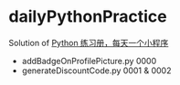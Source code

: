 # dailyPythonPractice

Solution of [Python 练习册，每天一个小程序](https://github.com/Yixiaohan/show-me-the-code)

* addBadgeOnProfilePicture.py 0000
* generateDiscountCode.py 0001 & 0002
